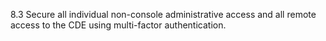8.3 Secure all individual non-console 
administrative access and all remote 
access to the CDE using multi-factor 
authentication. 

